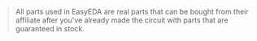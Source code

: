 > All parts used in EasyEDA are real parts that can be bought from their affiliate after you've already made the circuit with parts that are guaranteed in stock.
